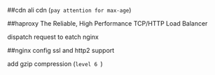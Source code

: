 ##cdn
  ali cdn (```pay attention for max-age```)
  
##haproxy
  The Reliable, High Performance TCP/HTTP Load Balancer
  
  dispatch request to eatch nginx
  
##nginx
  config ssl and http2 support
    
  add gzip compression (```level 6 ```)
##
